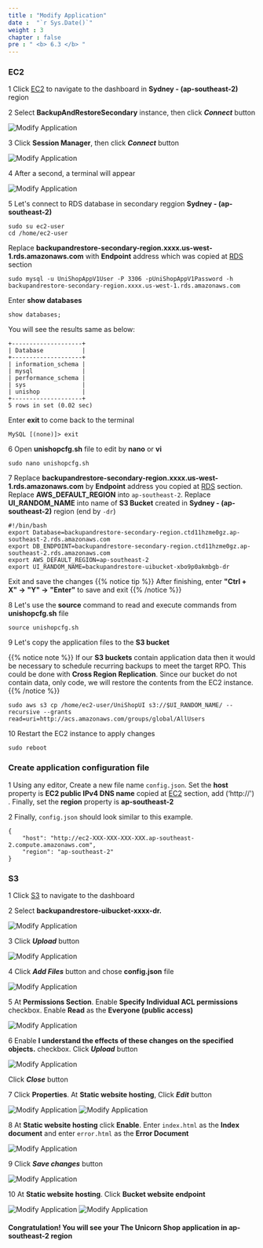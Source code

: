 ```yaml
---
title : "Modify Application"
date :  "`r Sys.Date()`" 
weight : 3 
chapter : false
pre : " <b> 6.3 </b> "
---
```


### EC2

1 Click [EC2](https://ap-southeast-2.console.aws.amazon.com/ec2/home?region=ap-southeast-2) to navigate to the dashboard in **Sydney - (ap-southeast-2)** region

2 Select **BackupAndRestoreSecondary** instance, then click ***Connect*** button

 ![Modify Application](../../images/6.failovertosecondary/31_ModifyApp.png?width=90pc)

3 Click **Session Manager**, then click ***Connect*** button

 ![Modify Application](../../images/6.failovertosecondary/32_ModifyApp.png?width=90pc)

4 After a second, a terminal will appear

 ![Modify Application](../../images/6.failovertosecondary/33_ModifyApp.png?width=90pc)

5 Let's connect to RDS database in secondary reggion **Sydney - (ap-southeast-2)**
```
sudo su ec2-user
cd /home/ec2-user
```
Replace **backupandrestore-secondary-region.xxxx.us-west-1.rds.amazonaws.com** with **Endpoint** address which was copied at [RDS](../6.2-rds/) section
```
sudo mysql -u UniShopAppV1User -P 3306 -pUniShopAppV1Password -h backupandrestore-secondary-region.xxxx.us-west-1.rds.amazonaws.com
```
Enter **show databases**
```
show databases;
```
You will see the results same as below:
```
+--------------------+
| Database           |
+--------------------+
| information_schema |
| mysql              |
| performance_schema |
| sys                |
| unishop            |
+--------------------+
5 rows in set (0.02 sec)

```
Enter **exit** to come back to the terminal
```
MySQL [(none)]> exit

```

6 Open **unishopcfg.sh** file to edit by **nano** or **vi**

```
sudo nano unishopcfg.sh

```
7 Replace  **backupandrestore-secondary-region.xxxx.us-west-1.rds.amazonaws.com** by **Endpoint** address you copied at [RDS](../6.2-rds/) section. Replace **AWS_DEFAULT_REGION** into ```ap-southeast-2```. Replace **UI_RANDOM_NAME** into name of **S3 Bucket** created in **Sydney - (ap-southeast-2)** region (end by ```-dr```)

```
#!/bin/bash
export Database=backupandrestore-secondary-region.ctd11hzme0gz.ap-southeast-2.rds.amazonaws.com
export DB_ENDPOINT=backupandrestore-secondary-region.ctd11hzme0gz.ap-southeast-2.rds.amazonaws.com
export AWS_DEFAULT_REGION=ap-southeast-2
export UI_RANDOM_NAME=backupandrestore-uibucket-xbo9p0akmbgb-dr
```
Exit and save the changes
{{% notice tip %}}
After finishing, enter **"Ctrl + X" ->** **"Y" ->** **"Enter"** to save and exit
 {{% /notice %}}

8 Let's use the **source** command to read and execute commands from **unishopcfg.sh** file

```
source unishopcfg.sh
```

9 Let's copy the application files to the **S3 bucket**

{{% notice note %}}
If our **S3 buckets** contain application data then it would be necessary to schedule recurring backups to meet the target RPO. This could be done with **Cross Region Replication**. Since our bucket do not contain data, only code, we will restore the contents from the EC2 instance.
 {{% /notice %}}

```
sudo aws s3 cp /home/ec2-user/UniShopUI s3://$UI_RANDOM_NAME/ --recursive --grants read=uri=http://acs.amazonaws.com/groups/global/AllUsers

```

10 Restart the EC2 instance to apply changes

```
sudo reboot
```

### Create application configuration file

1 Using any editor, Create a new file name ```config.json```. Set the **host** property is **EC2 public IPv4 DNS name** copied at [EC2](../6.1-ec2/) section, add  (‘http://') . Finally, set the **region** property is **ap-southeast-2**

2 Finally, ```config.json``` should look similar to this example.

```
{
    "host": "http://ec2-XXX-XXX-XXX-XXX.ap-southeast-2.compute.amazonaws.com",
    "region": "ap-southeast-2"
}
```

### S3

1 Click [S3](https://s3.console.aws.amazon.com/s3/home?region=ap-southeast-2#) to navigate to the dashboard

2 Select **backupandrestore-uibucket-xxxx-dr.**

 ![Modify Application](../../images/6.failovertosecondary/34_ModifyApp.png?width=90pc)

3 Click ***Upload*** button

 ![Modify Application](../../images/6.failovertosecondary/35_ModifyApp.png?width=90pc)

4 Click ***Add Files*** button and chose **config.json** file

 ![Modify Application](../../images/6.failovertosecondary/36_ModifyApp.png?width=90pc)

5 At **Permissions Section**. Enable **Specify Individual ACL permissions** checkbox. Enable **Read** as the **Everyone (public access)**

 ![Modify Application](../../images/6.failovertosecondary/37_ModifyApp.png?width=90pc)

6 Enable **I understand the effects of these changes on the specified objects.** checkbox. Click ***Upload*** button

 ![Modify Application](../../images/6.failovertosecondary/38_ModifyApp.png?width=90pc)

Click ***Close*** button

7 Click **Properties**. At **Static website hosting**, Click ***Edit*** button

 ![Modify Application](../../images/6.failovertosecondary/39_ModifyApp.png?width=90pc)
 ![Modify Application](../../images/6.failovertosecondary/40_ModifyApp.png?width=90pc)

8 At **Static website hosting** click **Enable**. Enter ```index.html``` as the **Index document** and enter ```error.html``` as the **Error Document**

 ![Modify Application](../../images/6.failovertosecondary/41_ModifyApp.png?width=90pc)

9 Click ***Save changes*** button

 ![Modify Application](../../images/6.failovertosecondary/42_ModifyApp.png?width=90pc)

10 At **Static website hosting**. Click **Bucket website endpoint**

 ![Modify Application](../../images/6.failovertosecondary/43_ModifyApp.png?width=90pc)
 ![Modify Application](../../images/6.failovertosecondary/44_ModifyApp.png?width=90pc)

#### Congratulation! You will see your The Unicorn Shop application in ap-southeast-2 region



